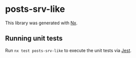 # posts-srv-like

This library was generated with [Nx](https://nx.dev).

## Running unit tests

Run `nx test posts-srv-like` to execute the unit tests via [Jest](https://jestjs.io).
